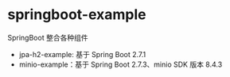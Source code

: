 # springboot-example
SpringBoot 整合各种组件
- jpa-h2-example: 基于 Spring Boot 2.7.1
- minio-example：基于 Spring Boot 2.7.3、minio SDK 版本 8.4.3
